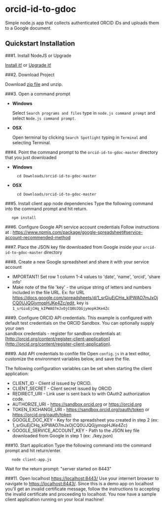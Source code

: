 # orcid-id-to-gdoc
Simple node.js app that collects authenticated ORCID iDs and uploads them to a Google document.

## Quickstart Installation

###1. Install NodeJS or Upgrade 

[Install it!](https://nodejs.org/)
or 
[Upgrade it!](http://davidwalsh.name/upgrade-nodejs)

###2. Download Project

Download [zip file](https://github.com/ORCID/orcid-id-to-gdoc-master/archive/master.zip) and
 unzip.
   
###3. Open a command prompt

* **Windows**
 
    Select `Search programs and files` type in `node.js command prompt` and select `Node.js command prompt`.
    
* **OSX**
 
    Open terminal by clicking `Search Spotlight` typing in `Terminal` and selecting Terminal.


###4. Point the command prompt to the ```orcid-id-to-gdoc-master``` directory that you just downloaded

* **Windows**

        cd Downloads/orcid-id-to-gdoc-master

* **OSX**

        cd Downloads/orcid-id-to-gdoc-master

###5. Install client app node dependencies
Type the following command into the command prompt and hit return.

       npm install 

###6. Configure Google API service account credentials
Follow instructions at : https://www.npmjs.com/package/google-spreadsheet#service-account-recommended-method

###7. Place the JSON key file downloaded from Google inside your ```orcid-id-to-gdoc-master``` directory

###8. Create a new Google spreadsheet and share it with your service account
* IMPORTANT! Set row 1 column 1-4 values to 'date', 'name', 'orcid', 'share info'
* Make note of the file 'key' - the unique string of letters and numbers included in the file URL. Ex: for URL https://docs.google.com/spreadsheets/d/1_srGiuEjCHq_kIPWAO7mJxOjCQ0UJQGjymopHJKe4Zc/edit, key is ```1_srGiuEjCHq_kIPWAO7mJxOjCQ0UJQGjymopHJKe4Zc```
        
###9. Configure ORCID API credentials. 
This example is configured with default test credentials on the ORCID Sandbox. You can optionally supply your own  
sandbox credentials - register for sandbox credentials at:
[http://orcid.org/content/register-client-application](http://orcid.org/content/register-client-application). 

###9. Add API credentials to confile file
Open ```config.js``` in a text editor, customize the environment variables below, and save the file.

The following configuration variables can be set when starting the client application:

* CLIENT_ID - Client id issued by ORCID.
* CLIENT_SECRET - Client secret issued by ORCID
* REDIRECT_URI - Link user is sent back to with OAuth2 authorization code.
* AUTHORIZE_URI - https://sandbox.orcid.org or https://orcid.org
* TOKEN_EXCHANGE_URI - https://sandbox.orcid.org/oauth/token or https://orcid.org/oauth/token
* GOOGLE_DOC_KEY - Key for the spreadsheet you created in step 2 (ex: 1_srGiuEjCHq_kIPWAO7mJxOjCQ0UJQGjymopHJKe4Zc)
* GOOGLE_SERVICE_ACCOUNT_KEY - Path to the JSON key file downloaded from Google in step 1 (ex: ./key.json)

###10. Start application
Type the following command into the command prompt and hit return/enter.

       node client-app.js

Wait for the return prompt: "server started on 8443"

###11. Open localhost [https://localhost:8443/](https://localhost:8443/)
Use your internert browser to navigate to [https://localhost:8443/](https://localhost:8443/). Since this is a demo app on localhost you'll get an invalid certificate message, follow the instructions to accepting the invalid certificate and proceeding to localhost. You now have a sample client application running on your local machine!
